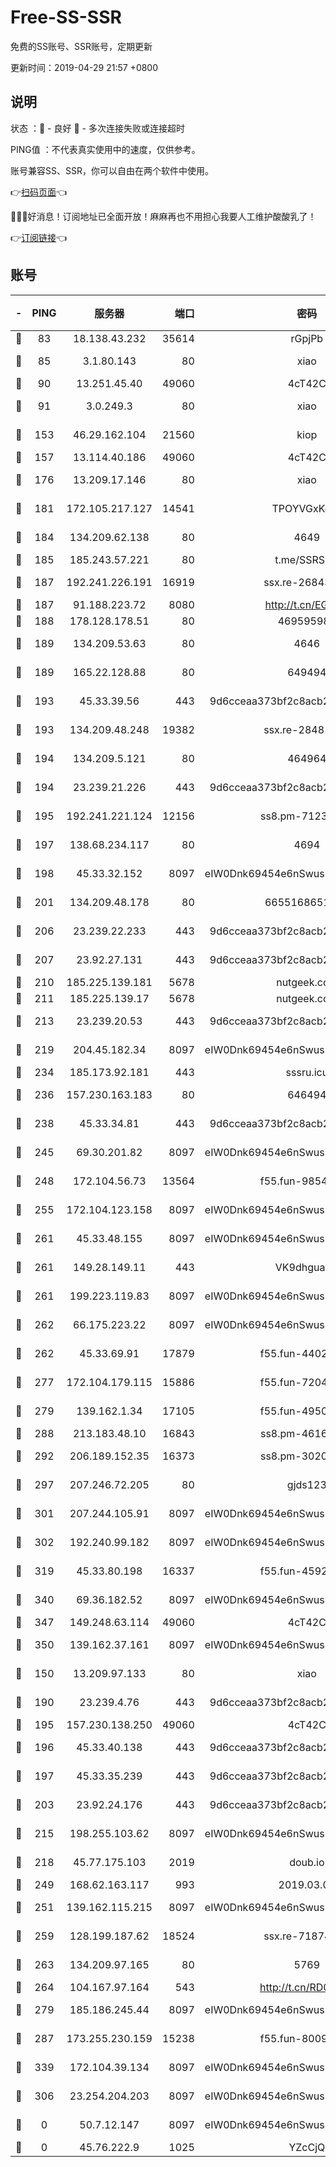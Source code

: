 # Free-SS-SSR

免费的SS账号、SSR账号，定期更新

更新时间：2019-04-29 21:57 +0800

## 说明

状态     ：🙂 - 良好 🙁 - 多次连接失败或连接超时

PING值   ：不代表真实使用中的速度，仅供参考。

账号兼容SS、SSR，你可以自由在两个软件中使用。

👉[扫码页面](https://liesauer.github.io/Free-SS-SSR/)👈

🎉🎉🎉好消息！订阅地址已全面开放！麻麻再也不用担心我要人工维护酸酸乳了！

👉[订阅链接](https://www.liesauer.net/yogurt/subscribe?ACCESS_TOKEN=DAYxR3mMaZAsaqUb)👈

## 账号

|-|PING|服务器|端口|密码|加密方式|区域|
|:----:|:----:|:-----:|-----:|:----:|:----:|:----:|
|🙂|83|18.138.43.232|35614|rGpjPb|rc4-md5|SG|
|🙂|85|3.1.80.143|80|xiao|aes-128-ctr|SG|
|🙂|90|13.251.45.40|49060|4cT42C|chacha20|SG|
|🙂|91|3.0.249.3|80|xiao|aes-128-ctr|SG|
|🙂|153|46.29.162.104|21560|kiop|aes-128-ctr|RU|
|🙂|157|13.114.40.186|49060|4cT42C|chacha20|JP|
|🙂|176|13.209.17.146|80|xiao|aes-128-ctr|KR|
|🙂|181|172.105.217.127|14541|TPOYVGxKglpi|aes-256-cfb|JP|
|🙂|184|134.209.62.138|80|4649|aes-256-cfb|US|
|🙂|185|185.243.57.221|80|t.me/SSRSUB|rc4-md5|US|
|🙂|187|192.241.226.191|16919|ssx.re-26843534|aes-256-cfb|US|
|🙂|187|91.188.223.72|8080|http://t.cn/EGJIyrl|rc4-md5|RU|
|🙂|188|178.128.178.51|80|469595985|chacha20|US|
|🙂|189|134.209.53.63|80|4646|aes-256-cfb|US|
|🙂|189|165.22.128.88|80|649494|aes-256-cfb|US|
|🙂|193|45.33.39.56|443|9d6cceaa373bf2c8acb22e60b6a58be6|aes-256-cfb|US|
|🙂|193|134.209.48.248|19382|ssx.re-28481733|aes-256-cfb|US|
|🙂|194|134.209.5.121|80|464964|aes-256-cfb|US|
|🙂|194|23.239.21.226|443|9d6cceaa373bf2c8acb22e60b6a58be6|aes-256-cfb|US|
|🙂|195|192.241.221.124|12156|ss8.pm-71237815|aes-256-cfb|US|
|🙂|197|138.68.234.117|80|4694|aes-256-cfb|US|
|🙂|198|45.33.32.152|8097|eIW0Dnk69454e6nSwuspv9DmS201tQ0D|aes-256-cfb|US|
|🙂|201|134.209.48.178|80|6655168651651|aes-256-cfb|US|
|🙂|206|23.239.22.233|443|9d6cceaa373bf2c8acb22e60b6a58be6|aes-256-cfb|US|
|🙂|207|23.92.27.131|443|9d6cceaa373bf2c8acb22e60b6a58be6|aes-256-cfb|US|
|🙂|210|185.225.139.181|5678|nutgeek.com|rc4-md5|US|
|🙂|211|185.225.139.17|5678|nutgeek.com|rc4-md5|US|
|🙂|213|23.239.20.53|443|9d6cceaa373bf2c8acb22e60b6a58be6|aes-256-cfb|US|
|🙂|219|204.45.182.34|8097|eIW0Dnk69454e6nSwuspv9DmS201tQ0D|aes-256-cfb|US|
|🙂|234|185.173.92.181|443|sssru.icu|rc4-md5|RU|
|🙂|236|157.230.163.183|80|646494|aes-256-cfb|US|
|🙂|238|45.33.34.81|443|9d6cceaa373bf2c8acb22e60b6a58be6|aes-256-cfb|US|
|🙂|245|69.30.201.82|8097|eIW0Dnk69454e6nSwuspv9DmS201tQ0D|aes-256-cfb|US|
|🙂|248|172.104.56.73|13564|f55.fun-98540363|aes-256-cfb|SG|
|🙂|255|172.104.123.158|8097|eIW0Dnk69454e6nSwuspv9DmS201tQ0D|aes-256-cfb|JP|
|🙂|261|45.33.48.155|8097|eIW0Dnk69454e6nSwuspv9DmS201tQ0D|aes-256-cfb|US|
|🙂|261|149.28.149.11|443|VK9dhgualsL|aes-256-cfb|SG|
|🙂|261|199.223.119.83|8097|eIW0Dnk69454e6nSwuspv9DmS201tQ0D|aes-256-cfb|US|
|🙂|262|66.175.223.22|8097|eIW0Dnk69454e6nSwuspv9DmS201tQ0D|aes-256-cfb|US|
|🙂|262|45.33.69.91|17879|f55.fun-44022614|aes-256-cfb|US|
|🙂|277|172.104.179.115|15886|f55.fun-72046432|aes-256-cfb|SG|
|🙂|279|139.162.1.34|17105|f55.fun-49501958|aes-256-cfb|SG|
|🙂|288|213.183.48.10|16843|ss8.pm-46164100|rc4-md5|RU|
|🙂|292|206.189.152.35|16373|ss8.pm-30204107|aes-256-cfb|SG|
|🙂|297|207.246.72.205|80|gjds123|aes-256-cfb|US|
|🙂|301|207.244.105.91|8097|eIW0Dnk69454e6nSwuspv9DmS201tQ0D|aes-256-cfb|US|
|🙂|302|192.240.99.182|8097|eIW0Dnk69454e6nSwuspv9DmS201tQ0D|aes-256-cfb|US|
|🙂|319|45.33.80.198|16337|f55.fun-45925350|aes-256-cfb|US|
|🙂|340|69.36.182.52|8097|eIW0Dnk69454e6nSwuspv9DmS201tQ0D|aes-256-cfb|US|
|🙂|347|149.248.63.114|49060|4cT42C|chacha20|CA|
|🙂|350|139.162.37.161|8097|eIW0Dnk69454e6nSwuspv9DmS201tQ0D|aes-256-cfb|SG|
|🙂|150|13.209.97.133|80|xiao|aes-128-ctr|KR|
|🙂|190|23.239.4.76|443|9d6cceaa373bf2c8acb22e60b6a58be6|aes-256-cfb|US|
|🙂|195|157.230.138.250|49060|4cT42C|chacha20|US|
|🙂|196|45.33.40.138|443|9d6cceaa373bf2c8acb22e60b6a58be6|aes-256-cfb|US|
|🙂|197|45.33.35.239|443|9d6cceaa373bf2c8acb22e60b6a58be6|aes-256-cfb|US|
|🙂|203|23.92.24.176|443|9d6cceaa373bf2c8acb22e60b6a58be6|aes-256-cfb|US|
|🙂|215|198.255.103.62|8097|eIW0Dnk69454e6nSwuspv9DmS201tQ0D|aes-256-cfb|US|
|🙂|218|45.77.175.103|2019|doub.io|aes-128-ctr|SG|
|🙂|249|168.62.163.117|993|2019.03.07|rc4-md5|US|
|🙂|251|139.162.115.215|8097|eIW0Dnk69454e6nSwuspv9DmS201tQ0D|aes-256-cfb|JP|
|🙂|259|128.199.187.62|18524|ssx.re-71874666|aes-256-cfb|SG|
|🙂|263|134.209.97.165|80|5769|aes-256-cfb|SG|
|🙂|264|104.167.97.164|543|http://t.cn/RD0D7sx|rc4-md5|CA|
|🙂|279|185.186.245.44|8097|eIW0Dnk69454e6nSwuspv9DmS201tQ0D|aes-256-cfb|NL|
|🙂|287|173.255.230.159|15238|f55.fun-80092431|aes-256-cfb|US|
|🙂|339|172.104.39.134|8097|eIW0Dnk69454e6nSwuspv9DmS201tQ0D|aes-256-cfb|SG|
|🙁|306|23.254.204.203|8097|eIW0Dnk69454e6nSwuspv9DmS201tQ0D|aes-256-cfb|US|
|🙁|0|50.7.12.147|8097|eIW0Dnk69454e6nSwuspv9DmS201tQ0D|aes-256-cfb|US|
|🙁|0|45.76.222.9|1025|YZcCjQ|rc4-md5|JP|
